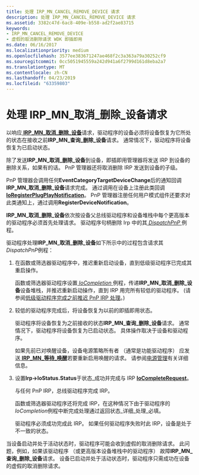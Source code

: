 ```yaml
---
title: 处理 IRP_MN_CANCEL_REMOVE_DEVICE 请求
description: 处理 IRP_MN_CANCEL_REMOVE_DEVICE 请求
ms.assetid: 3382c47d-6ac8-409e-b558-ad2f2ae83715
keywords:
- IRP_MN_CANCEL_REMOVE_DEVICE
- 虚假的取消删除请求 WDK 即插即用
ms.date: 06/16/2017
ms.localizationpriority: medium
ms.openlocfilehash: 3577ee383671247ae468f2c3a363a79a30252cf9
ms.sourcegitcommit: 0cc5051945559a242d941a6f2799d161d8eba2a7
ms.translationtype: MT
ms.contentlocale: zh-CN
ms.lasthandoff: 04/23/2019
ms.locfileid: "63359803"
---
```

# <a name="handling-an-irpmncancelremovedevice-request"></a>处理 IRP\_MN\_取消\_删除\_设备请求





以响应[ **IRP\_MN\_取消\_删除\_设备**](https://msdn.microsoft.com/library/windows/hardware/ff550823)请求，驱动程序的设备必须将设备恢复为它所处的状态在接收之前**IRP\_MN\_查询\_删除\_设备**请求。 通常情况下，驱动程序将设备恢复为已启动状态。

除了发送**IRP\_MN\_取消\_删除\_设备**到设备，即插即用管理器将发送 IRP 到设备的删除关系，如果有的话。 PnP 管理器还将取消删除 IRP 发送到设备的子级。

PnP 管理器会调用任何**EventCategoryTargetDeviceChange**后的通知回调**IRP\_MN\_取消\_删除\_设备**请求完成。 通过调用在设备上注册此类回调[ **IoRegisterPlugPlayNotification**](https://msdn.microsoft.com/library/windows/hardware/ff549526)。 PnP 管理器注册任何用户模式组件还要求对此类通知上，通过调用**RegisterDeviceNotification**。

**IRP\_MN\_取消\_删除\_设备**依次按设备父总线驱动程序和设备堆栈中每个更高版本的驱动程序必须首先处理请求。 驱动程序句柄删除 Irp 中的其[ *DispatchPnP* ](https://docs.microsoft.com/windows-hardware/drivers/ddi/content/wdm/nc-wdm-driver_dispatch)例程。

驱动程序处理**IRP\_MN\_取消\_删除\_设备**如下所示中的过程包含请求其*DispatchPnP*例程：

1.  在函数或筛选器驱动程序中，推迟重新启动设备，直到低级驱动程序已完成其重启操作。

    函数或筛选器驱动程序设置[ *IoCompletion* ](https://msdn.microsoft.com/library/windows/hardware/ff548354)例程，传递**IRP\_MN\_取消\_删除\_设备**设备堆栈，并推迟重新启动操作，直到 IRP 用完所有较低的驱动程序。 (请参阅[低级驱动程序完成之前推迟 PnP IRP 处理](postponing-pnp-irp-processing-until-lower-drivers-finish.md)。)

2.  较低的驱动程序完成后，将设备恢复为以前的即插即用状态。

    驱动程序将设备恢复为之前接收的状态**IRP\_MN\_查询\_删除\_设备**请求。 通常情况下，驱动程序将设备恢复为已启动状态。 具体操作取决于设备和驱动程序。

    如果先前已对唤醒设备，设备电源策略所有者 （通常是功能驱动程序） 应发送[ **IRP\_MN\_等待\_唤醒**](https://msdn.microsoft.com/library/windows/hardware/ff551766)若要重新启用唤醒的请求。 请参阅[电源管理](implementing-power-management.md)有关详细信息。

3.  设置**Irp-&gt;IoStatus.Status**于状态\_成功并完成与 IRP [ **IoCompleteRequest**](https://msdn.microsoft.com/library/windows/hardware/ff548343)。

    与任何 PnP IRP，总线驱动程序完成 IRP。

    函数或筛选器驱动程序还将完成 IRP，在这种情况下由于驱动程序的*IoCompletion*例程中断完成处理通过返回状态\_详细\_处理\_必填。

    驱动程序必须成功完成此 IRP。 如果任何驱动程序失败时此 IRP，设备是处于不一致的状态。

当设备启动并处于活动状态时，驱动程序可能会收到虚假的取消删除请求。 此问题，例如，如果该驱动程序 （或更高版本设备堆栈中的驱动程序） 故障**IRP\_MN\_查询\_删除\_设备**请求。 设备已启动并处于活动状态时，驱动程序只需成功在设备的虚假的取消删除请求。

 

 




